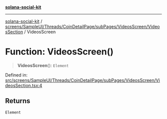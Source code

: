 [**solana-social-kit**](../../../../../../../../README.md)

***

[solana-social-kit](../../../../../../../../README.md) / [screens/SampleUI/Threads/CoinDetailPage/subPages/VideosScreen/VideosSection](../README.md) / VideosScreen

# Function: VideosScreen()

> **VideosScreen**(): `Element`

Defined in: [src/screens/SampleUI/Threads/CoinDetailPage/subPages/VideosScreen/VideosSection.tsx:4](https://github.com/SendArcade/solana-social-starter/blob/03568260ca96ed63f77049843c721de1cb011893/src/screens/SampleUI/Threads/CoinDetailPage/subPages/VideosScreen/VideosSection.tsx#L4)

## Returns

`Element`

